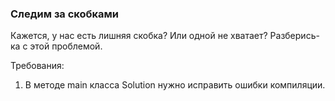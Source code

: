 
### Следим за скобками

Кажется, у нас есть лишняя скобка? Или одной не хватает? Разберись-ка с этой проблемой.


Требования:
1.	В методе main класса Solution нужно исправить ошибки компиляции.


